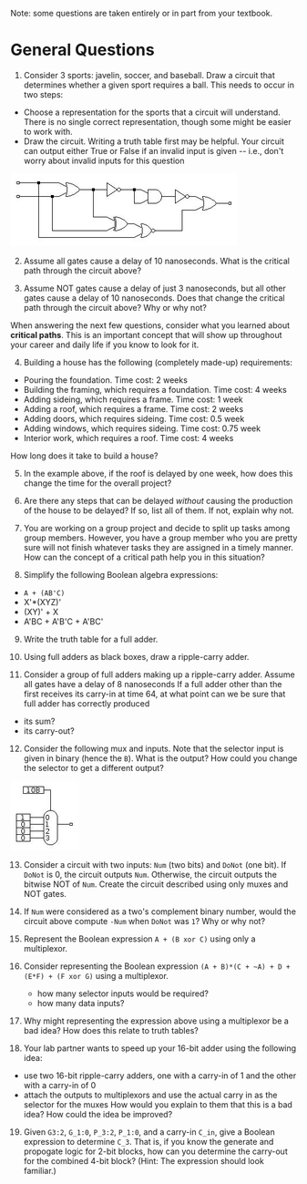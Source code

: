 Note: some questions are taken entirely or in part from your textbook.

# General Questions

1. Consider 3 sports: javelin, soccer, and baseball.
Draw a circuit that determines whether a given sport requires a ball.
This needs to occur in two steps:
* Choose a representation for the sports that a circuit will understand.
There is no single correct representation,
though some might be easier to work with.
* Draw the circuit. Writing a truth table first may be helpful.
Your circuit can output either True or False if an invalid input is given --
i.e., don't worry about invalid inputs for this question

![example circuit](images/critical_path_1.jpg)

2. Assume all gates cause a delay of 10 nanoseconds.
What is the critical path through the circuit above?

3. Assume NOT gates cause a delay of just 3 nanoseconds,
but all other gates cause a delay of 10 nanoseconds.
Does that change the critical path through the circuit above?
Why or why not?

When answering the next few questions,
consider what you learned about **critical paths**.
This is an important concept that will show up throughout your career and daily
life if you know to look for it.

4. Building a house has the following (completely made-up) requirements:
* Pouring the foundation. Time cost: 2 weeks
* Building the framing, which requires a foundation. Time cost: 4 weeks
* Adding sideing, which requires a frame. Time cost: 1 week
* Adding a roof, which requires a frame. Time cost: 2 weeks
* Adding doors, which requires sideing. Time cost: 0.5 week
* Adding windows, which requires sideing. Time cost: 0.75 week
* Interior work, which requires a roof. Time cost: 4 weeks

How long does it take to build a house?

5. In the example above,
if the roof is delayed by one week,
how does this change the time for the overall project?

6. Are there any steps that can be delayed *without* causing the production of
the house to be delayed?
If so, list all of them.
If not, explain why not.

7. You are working on a group project and decide to split up tasks among
group members.
However, you have a group member who you are pretty sure will not finish
whatever tasks they are assigned in a timely manner.
How can the concept of a critical path help you in this situation?

8. Simplify the following Boolean algebra expressions:
* `A + (AB'C)`
* X'*(XYZ)'
* (XY)' + X
* A'BC + A'B'C + A'BC'

9. Write the truth table for a full adder.

10. Using full adders as black boxes,
draw a ripple-carry adder.

11. Consider a group of full adders making up a ripple-carry adder.
Assume all gates have a delay of 8 nanoseconds
If a full adder other than the first receives its carry-in at time 64,
at what point can we be sure that full adder has correctly produced
* its sum?
* its carry-out?

<!-- can't do anything below here today -->

12. Consider the following mux and inputs.
Note that the selector input is given in binary (hence the `B`).
What is the output?
How could you change the selector to get a different output?

![simple mux](images/simple_mux_1.jpg)

<!-- ascii mux
```
    01
    |
   |-
 1-| \
 0-| |
 0-| |---
 0-| /
   |-

```
-->

13. Consider a circuit with two inputs: `Num` (two bits) and `DoNot` (one bit).
If `DoNot` is 0, the circuit outputs `Num`.
Otherwise, the circuit outputs the bitwise NOT of `Num`.
Create the circuit described using only muxes and NOT gates.

14. If `Num` were considered as a two's complement binary number,
would the circuit above compute `-Num` when `DoNot` was `1`?
Why or why not?

15. Represent the Boolean expression
`A + (B xor C)`
using only a multiplexor.

16. Consider representing the Boolean expression
`(A + B)*(C + ~A) + D + (E*F) + (F xor G)`
using a multiplexor.
    * how many selector inputs would be required?
    * how many data inputs?

17. Why might representing the expression above using a multiplexor be a bad
idea?
How does this relate to truth tables?

18. Your lab partner wants to speed up your 16-bit adder using the following
idea:
   * use two 16-bit ripple-carry adders,
   one with a carry-in of 1 and the other with a carry-in of 0
   * attach the outputs to multiplexors and use the actual carry in as the
   selector for the muxes
How would you explain to them that this is a bad idea?
How could the idea be improved?

19. Given `G3:2`, `G_1:0`, `P_3:2`, `P_1:0`, and a carry-in `C_in`,
give a Boolean expression to determine `C_3`.
That is, if you know the generate and propogate logic for 2-bit blocks,
how can you determine the carry-out for the combined 4-bit block?
(Hint: The expression should look familiar.)
